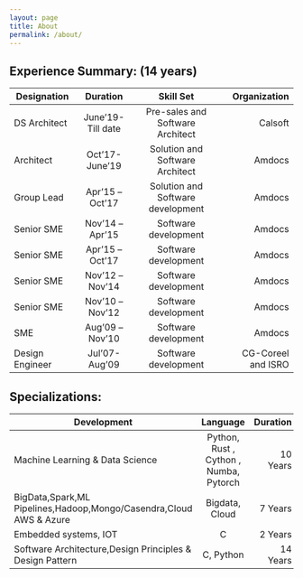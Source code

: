 ```yaml
---
layout: page
title: About
permalink: /about/
---
```


## Experience Summary: (14 years)

| Designation   |      Duration       |  Skill Set |  Organization  |
|----------|:-------------:|:------:|------:|
| DS Architect  |  June’19-Till date | Pre-sales and Software Architect | Calsoft |
| Architect  |    Oct’17- June’19   |   Solution and Software Architect | Amdocs  |
| Group Lead  | Apr’15 – Oct’17 |  Solution and Software development | Amdocs |
| Senior SME  | Nov’14 – Apr’15 |   Software development | Amdocs |
| Senior SME  | Apr’15 – Oct’17 |   Software development | Amdocs  |
| Senior SME  | Nov’12 – Nov’14 |   Software development | Amdocs |
| Senior SME  | Nov’10 – Nov’12 |   Software development | Amdocs |
|  SME  | Aug’09 – Nov’10 |   Software development | Amdocs |
| Design Engineer|  Jul’07- Aug’09 |   Software development    | CG-Coreel and ISRO  |


## Specializations:

| Development   |      Language      |  Duration |
|----------|:-------------:|------:|
| Machine Learning & Data Science | Python, Rust , Cython , Numba, Pytorch | 10 Years |
| BigData,Spark,ML Pipelines,Hadoop,Mongo/Casendra,Cloud AWS & Azure |    Bigdata, Cloud   |   7 Years|
| Embedded systems, IOT  | C  |    2 Years |
| Software Architecture,Design Principles &  Design Pattern  | C, Python  |    14 Years |
